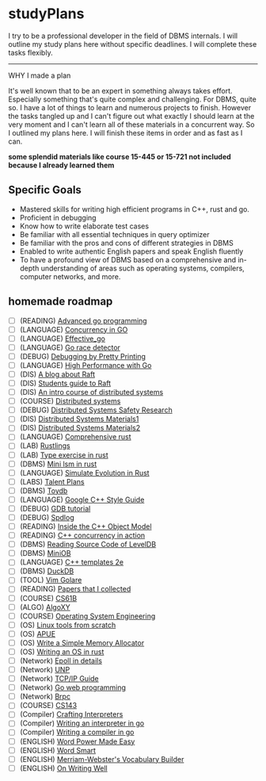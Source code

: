 # studyPlans

I try to be a professional developer in the field of DBMS internals. I will outline my study plans here without specific deadlines. I will complete these tasks flexibly.

---

WHY I made a plan

It's well known that to be an expert in something always takes effort. Especially something that's quite complex and challenging. For DBMS, quite so. I have a lot of things to learn and numerous projects to finish. However the tasks tangled up and I can't figure out what exactly I should learn at the very moment and I can't learn all of these materials in a concurrent way. So I outlined my plans here. I will finish these items in order and as fast as I can.

**some splendid materials like course 15-445 or 15-721 not included because I already learned them**

## Specific Goals

- Mastered skills for writing high efficient programs in C++, rust and go.
- Proficient in debugging
- Know how to write elaborate test cases
- Be familiar with all essential techniques in query optimizer
- Be familiar with the pros and cons of different strategies in DBMS
- Enabled to write authentic English papers and speak English fluently
- To have a profound view of DBMS based on a comprehensive and in-depth understanding of areas such as operating systems, compilers, computer networks, and more.

## homemade roadmap

- [ ] \(READING) [Advanced go programming](https://chai2010.cn/advanced-go-programming-book/)
- [ ] \(LANGUAGE) [Concurrency in GO](https://www.cs.cmu.edu/~gilpin/tutorial/)
- [ ] \(LANGUAGE) [Effective_go](https://go.dev/doc/effective_go)
- [ ] \(LANGUAGE) [Go race detector](https://go.dev/blog/race-detector)
- [ ] \(DEBUG) [Debugging by Pretty Printing](https://blog.josejg.com/debugging-pretty/)
- [ ] \(LANGUAGE) [High Performance with Go](https://geektutu.com/post/high-performance-go.html)
- [ ] \(DIS) [A blog about Raft](https://dunwu.github.io/blog/pages/4907dc/)
- [ ] \(DIS) [Students guide to Raft](https://thesquareplanet.com/blog/students-guide-to-raft/)
- [ ] \(DIS) [An intro course of distributed systems](https://www.distributedsystemscourse.com/)
- [ ] \(COURSE) [Distributed systems](https://pdos.csail.mit.edu/6.824/schedule.html)
- [ ] \(DEBUG) [Distributed Systems Safety Research](https://jepsen.io/)
- [ ] \(DIS) [Distributed Systems Materials1](https://www.qtmuniao.com/2021/05/16/distributed-system-material/)
- [ ] \(DIS) [Distributed Systems Materials2](https://github.com/ty4z2008/Qix/blob/master/ds.md)
- [ ] \(LANGUAGE) [Comprehensive rust](https://google.github.io/comprehensive-rust/)
- [ ] \(LAB) [Rustlings](https://github.com/rust-lang/rustlings)
- [ ] \(LAB) [Type exercise in rust](https://github.com/skyzh/type-exercise-in-rust)
- [ ] \(DBMS) [Mini lsm in rust](https://github.com/skyzh/mini-lsm)
- [ ] \(LANGUAGE) [Simulate Evolution in Rust](https://pwy.io/posts/learning-to-fly-pt1/)
- [ ] \(LABS) [Talent Plans](https://github.com/pingcap/talent-plan)
- [ ] \(DBMS) [Toydb](https://github.com/erikgrinaker/toydb)
- [ ] \(LANGUAGE) [Google C++ Style Guide](https://google.github.io/styleguide/cppguide.html#C++_Version)
- [ ] \(DEBUG) [GDB tutorial](https://www.cs.cmu.edu/~gilpin/tutorial/)
- [ ] \(DEBUG) [Spdlog](https://github.com/gabime/spdlog/wiki/0.-FAQ)
- [ ] \(READING) [Inside the C++ Object Model]()
- [ ] \(READING) [C++ concurrency in action]()
- [ ] \(DBMS) [Reading Source Code of LevelDB](https://github.com/SmartKeyerror/reading-source-code-of-leveldb-1.23)
- [ ] \(DBMS) [MiniOB](https://open.oceanbase.com/train?questionId=200001)
- [ ] \(LANGUAGE) [C++ templates 2e]()
- [ ] \(DBMS) [DuckDB](https://github.com/duckdb/duckdb)
- [ ] \(TOOL) [Vim Golare](https://github.com/wsdjeg/vim-galore-zh_cn)
- [ ] \(READING) [Papers that I collected](https://github.com/owenramber1989/db_papers)
- [ ] \(COURSE) [CS61B](https://fa23.datastructur.es/)
- [ ] \(ALGO) [AlgoXY](https://github.com/liuxinyu95/AlgoXY)
- [ ] \(COURSE) [Operating System Engineering](https://pdos.csail.mit.edu/6.828/2023/)
- [ ] \(OS) [Linux tools from scratch](https://linuxtools-rst.readthedocs.io/zh_CN/latest/)
- [ ] \(OS) [APUE]()
- [ ] \(OS) [Write a Simple Memory Allocator](https://arjunsreedharan.org/post/148675821737/memory-allocators-101-write-a-simple-memory)
- [ ] \(OS) [Writing an OS in rust](https://os.phil-opp.com/zh-CN/)
- [ ] \(Network) [Epoll in details](https://wenfh2020.com/2020/04/23/epoll-code/#1-%E5%BA%94%E7%94%A8%E5%9C%BA%E6%99%AF)
- [ ] \(Network) [UNP]()
- [ ] \(Network) [TCP/IP Guide]()
- [ ] \(Network) [Go web programming]()
- [ ] \(Network) [Brpc](https://github.com/apache/brpc/blob/master/README_cn.md)
- [ ] \(COURSE) [CS143](http://web.stanford.edu/class/cs143/)
- [ ] \(Compiler) [Crafting Interpreters](http://www.craftinginterpreters.com/contents.html)
- [ ] \(Compiler) [Writing an interpreter in go]()
- [ ] \(Compiler) [Writing a compiler in go]()
- [ ] \(ENGLISH) [Word Power Made Easy]()
- [ ] \(ENGLISH) [Word Smart]()
- [ ] \(ENGLISH) [Merriam-Webster's Vocabulary Builder]()
- [ ] \(ENGLISH) [On Writing Well]()
